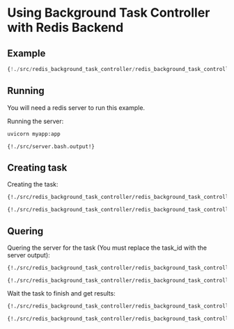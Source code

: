 # Using Background Task Controller with Redis Backend

## Example

```python
{!./src/redis_background_task_controller/redis_background_task_controller.py!}
```

## Running

You will need a redis server to run this example.

Running the server:

```bash
uvicorn myapp:app
```

```
{!./src/server.bash.output!}
```

## Creating task

Creating the task:

```bash
{!./src/redis_background_task_controller/redis_background_task_controller_curl.bash!}
```

```
{!./src/redis_background_task_controller/redis_background_task_controller_curl.bash.output!}
```

## Quering

Quering the server for the task (You must replace the task_id with the server output):

```bash
{!./src/redis_background_task_controller/redis_background_task_controller_curl2.bash!}
```

```
{!./src/redis_background_task_controller/redis_background_task_controller_curl2.bash.output!}
```

Wait the task to finish and get results:


```bash
{!./src/redis_background_task_controller/redis_background_task_controller_curl3.bash!}
```

```
{!./src/redis_background_task_controller/redis_background_task_controller_curl3.bash.output!}
```
